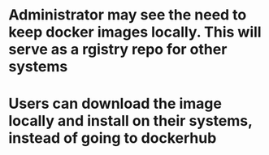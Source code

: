 # Administrator may see the need to keep docker images locally. This will serve as a rgistry repo for other systems #
# Users can download the image locally and install on their systems, instead of going to dockerhub #
